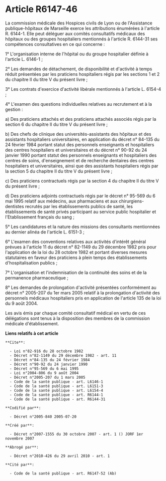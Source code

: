 # Article R6147-46

La commission médicale des Hospices civils de Lyon ou de l'Assistance publique-hôpitaux de Marseille exerce les attributions
énumérées à l'article R. 6144-1. Elle peut déléguer aux comités consultatifs médicaux des hôpitaux ou des groupes
hospitaliers mentionnés à l'article R. 6144-31 ses compétences consultatives en ce qui concerne :

1° L'organisation interne de l'hôpital ou du groupe hospitalier définie à l'article L. 6146-1 ;

2° Les demandes de détachement, de disponibilité et d'activité à temps réduit présentées par les praticiens hospitaliers
régis par les sections 1 et 2 du chapitre II du titre V du présent livre ;

3° Les contrats d'exercice d'activité libérale mentionnés à l'article L. 6154-4 ;

4° L'examen des questions individuelles relatives au recrutement et à la gestion :

a) Des praticiens attachés et des praticiens attachés associés régis par la section 6 du chapitre II du titre V du présent
livre ;

b) Des chefs de clinique des universités-assistants des hôpitaux et des assistants hospitaliers universitaires, en
application du décret n° 84-135 du 24 février 1984 portant statut des personnels enseignants et hospitaliers des centres
hospitaliers et universitaires et du décret n° 90-92 du 24 janvier 1990 portant statut des personnels enseignants et
hospitaliers des centres de soins, d'enseignement et de recherche dentaires des centres hospitaliers et universitaires, ainsi
que des assistants hospitaliers régis par la section 5 du chapitre II du titre V du présent livre ;

c) Des praticiens contractuels régis par la section 4 du chapitre II du titre V du présent livre ;

d) Des praticiens adjoints contractuels régis par le décret n° 95-569 du 6 mai 1995 relatif aux médecins, aux pharmaciens et
aux chirurgiens-dentistes recrutés par les établissements publics de santé, les établissements de santé privés participant au
service public hospitalier et l'Etablissement français du sang ;

5° Les candidatures et la nature des missions des consultants mentionnées au dernier alinéa de l'article L. 6151-3 ;

6° L'examen des conventions relatives aux activités d'intérêt général prévues à l'article 11 du décret n° 82-1149 du 29
décembre 1982 pris pour l'application de la loi du 28 octobre 1982 et portant diverses mesures statutaires en faveur des
praticiens à plein temps des établissements d'hospitalisation publics ;

7° L'organisation et l'indemnisation de la continuité des soins et de la permanence pharmaceutique ;

8° Les demandes de prolongation d'activité présentées conformément au décret n° 2005-207 du 1er mars 2005 relatif à la
prolongation d'activité des personnels médicaux hospitaliers pris en application de l'article 135 de la loi du 9 août 2004.

Les avis émis par chaque comité consultatif médical en vertu de ces délégations sont tenus à la disposition des membres de la
commission médicale d'établissement.

**Liens relatifs à cet article**

	**Cite**:

	  - Loi n°82-916 du 28 octobre 1982
	  - Décret n°82-1149 du 29 décembre 1982 - art. 11
	  - Décret n°84-135 du 24 février 1984
	  - Décret n°90-92 du 24 janvier 1990
	  - Décret n°95-569 du 6 mai 1995
	  - Loi n°2004-806 du 9 août 2004
	  - Décret n°2005-207 du 1 mars 2005
	  - Code de la santé publique - art. L6146-1
	  - Code de la santé publique - art. L6151-3
	  - Code de la santé publique - art. L6154-4
	  - Code de la santé publique - art. R6144-1
	  - Code de la santé publique - art. R6144-31

	**Codifié par**:

	  - Décret n°2005-840 2005-07-20

	**Créé par**:

	  - Décret n°2007-1555 du 30 octobre 2007 - art. 1 () JORF 1er novembre 2007

	**Abrogé par**:

	  - Décret n°2010-426 du 29 avril 2010 - art. 1

	**Cité par**:

	  - Code de la santé publique - art. R6147-52 (Ab)

